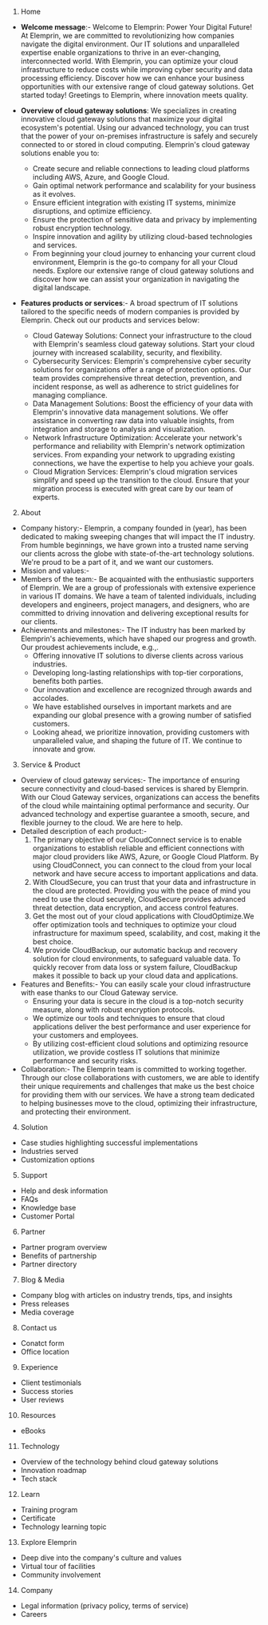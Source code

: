 1.	Home
-	**Welcome message**:- Welcome to Elemprin: Power Your Digital Future! At Elemprin, we are committed to revolutionizing how companies navigate the digital environment. Our IT solutions and unparalleled expertise enable organizations to thrive in an ever-changing, interconnected world.
With Elemprin, you can optimize your cloud infrastructure to reduce costs while improving cyber security and data processing efficiency.
Discover how we can enhance your business opportunities with our extensive range of cloud gateway solutions. Get started today! Greetings to Elemprin, where innovation meets quality.
-	**Overview of cloud gateway solutions**: We specializes in creating innovative cloud gateway solutions that maximize your digital ecosystem's potential. Using our advanced technology, you can trust that the power of your on-premises infrastructure is safely and securely connected to or stored in cloud computing.
Elemprin's cloud gateway solutions enable you to:
      - Create secure and reliable connections to leading cloud platforms including AWS, Azure, and Google Cloud.
      - Gain optimal network performance and scalability for your business as it evolves.
      - Ensure efficient integration with existing IT systems, minimize disruptions, and optimize efficiency.
      - Ensure the protection of sensitive data and privacy by implementing robust encryption technology.
      - Inspire innovation and agility by utilizing cloud-based technologies and services.
      - From beginning your cloud journey to enhancing your current cloud environment, Elemprin is the go-to company for all your Cloud needs. Explore our extensive range of cloud gateway solutions and discover how we can assist your organization in navigating the digital landscape.

-	**Features products or services**:- A broad spectrum of IT solutions tailored to the specific needs of modern companies is provided by Elemprin. Check out our products and services below:
      - Cloud Gateway Solutions:
Connect your infrastructure to the cloud with Elemprin's seamless cloud gateway solutions. Start your cloud journey with increased scalability, security, and flexibility.                                 
      - Cybersecurity Services:
        Elemprin's comprehensive cyber security solutions for organizations offer a range of protection options. Our team provides comprehensive threat detection, prevention, and incident response, as well as adherence to strict guidelines for managing compliance.                    
      - Data Management Solutions:
Boost the efficiency of your data with Elemprin's innovative data management solutions. We offer assistance in converting raw data into valuable insights, from integration and storage to analysis and visualization.
      - Network Infrastructure Optimization:
Accelerate your network's performance and reliability with Elemprin's network optimization services. From expanding your network to upgrading existing connections, we have the expertise to help you achieve your goals.                                                 
      - Cloud Migration Services:
Elemprin's cloud migration services simplify and speed up the transition to the cloud. Ensure that your migration process is executed with great care by our team of experts.                                       
2.	About
-	Company history:- Elemprin, a company founded in (year), has been dedicated to making sweeping changes that will impact the IT industry. From humble beginnings, we have grown into a trusted name serving our clients across the globe with state-of-the-art technology solutions. We're proud to be a part of it, and we want our customers.
-	Mission and values:- 
-	Members of the team:- Be acquainted with the enthusiastic supporters of Elemprin. We are a group of professionals with extensive experience in various IT domains. We have a team of talented individuals, including developers and engineers, project managers, and designers, who are committed to driving innovation and delivering exceptional results for our clients.
-	Achievements and milestones:- The IT industry has been marked by Elemprin's achievements, which have shaped our progress and growth. Our proudest achievements include, e.g.,.
      - Offering innovative IT solutions to diverse clients across various industries.
      - Developing long-lasting relationships with top-tier corporations, benefits both parties.
      - Our innovation and excellence are recognized through awards and accolades.
      - We have established ourselves in important markets and are expanding our global presence with a growing number of satisfied customers.
      - Looking ahead, we prioritize innovation, providing customers with unparalleled value, and shaping the future of IT. We continue to innovate and grow.
3.	Service & Product
-	Overview of cloud gateway services:- The importance of ensuring secure connectivity and cloud-based services is shared by Elemprin. With our Cloud Gateway services, organizations can access the benefits of the cloud while maintaining optimal performance and security. Our advanced technology and expertise guarantee a smooth, secure, and flexible journey to the cloud. We are here to help.
-	Detailed description of each product:-
      1. The primary objective of our CloudConnect service is to enable organizations to establish reliable and efficient connections with major cloud providers like AWS, Azure, or Google Cloud Platform. By using CloudConnect, you can connect to the cloud from your local network and have secure access to important applications and data.
      2. With CloudSecure, you can trust that your data and infrastructure in the cloud are protected. Providing you with the peace of mind you need to use the cloud securely, CloudSecure provides advanced threat detection, data encryption, and access control features.
      3. Get the most out of your cloud applications with CloudOptimize.We offer optimization tools and techniques to optimize your cloud infrastructure for maximum speed, scalability, and cost, making it the best choice.
      4. We provide CloudBackup, our automatic backup and recovery solution for cloud environments, to safeguard valuable data. To quickly recover from data loss or system failure, CloudBackup makes it possible to back up your cloud data and applications.
-	Features and Benefits:- You can easily scale your cloud infrastructure with ease thanks to our Cloud Gateway service.
	  - Ensuring your data is secure in the cloud is a top-notch security measure, along with robust encryption protocols. 
	  - We optimize our tools and techniques to ensure that cloud applications deliver the best performance and user experience for your customers and employees.
     - By utilizing cost-efficient cloud solutions and optimizing resource utilization, we provide costless IT solutions that minimize performance and security risks.
-	Collaboration:- The Elemprin team is committed to working together. Through our close collaborations with customers, we are able to identify their unique requirements and challenges that make us the best choice for providing them with our services. We have a strong team dedicated to helping businesses move to the cloud, optimizing their infrastructure, and protecting their environment.
4.	Solution
-	Case studies highlighting successful implementations
-	Industries served
-	Customization options
5.	Support
-	Help and desk information
-	FAQs
-	Knowledge base
-	Customer Portal 
6.	Partner
-	Partner program overview
-	Benefits of partnership
-	Partner directory
7.	Blog & Media
-	Company blog with articles on industry trends, tips, and insights
-	Press releases
-	Media coverage
8.	 Contact us
-	Conatct form
-	Office location 
9.	Experience
-	Client testimonials
-	Success stories
-	User reviews
10.	Resources
-	eBooks
11.	Technology
-	Overview of the technology behind cloud gateway solutions
-	Innovation roadmap
-	Tech stack
12.	Learn
-	Training program
-	Certificate
-	Technology learning topic
13.	Explore Elemprin
-	Deep dive into the company's culture and values
-	Virtual tour of facilities
-	Community involvement
14.	Company
-	Legal information (privacy policy, terms of service)
-	Careers


